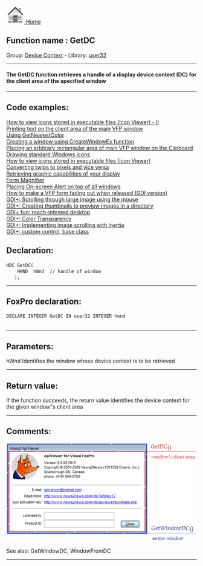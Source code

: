 [<img src="../../images/home.png"> Home ](https://github.com/VFPX/Win32API)  

## Function name : GetDC
Group: [Device Context](../../functions_group.md#Device_Context)  -  Library: [user32](../../Libraries.md#user32)  
***  


#### The GetDC function retrieves a handle of a display device context (DC) for the client area of the specified window
***  


## Code examples:
[How to view icons stored in executable files (Icon Viewer) - II](../../samples/sample_019.md)  
[Printing text on the client area of the main VFP window](../../samples/sample_034.md)  
[Using GetNearestColor](../../samples/sample_044.md)  
[Creating a window using CreateWindowEx function](../../samples/sample_050.md)  
[Placing an arbitrary rectangular area of main VFP window on the Clipboard](../../samples/sample_081.md)  
[Drawing standard Windows icons](../../samples/sample_112.md)  
[How to view icons stored in executable files (Icon Viewer)](../../samples/sample_113.md)  
[Converting twips to pixels and vice versa](../../samples/sample_161.md)  
[Retrieving graphic capabilities of your display](../../samples/sample_188.md)  
[Form Magnifier](../../samples/sample_414.md)  
[Placing On-screen Alert on top of all windows](../../samples/sample_504.md)  
[How to make a VFP form fading out when released (GDI version)](../../samples/sample_528.md)  
[GDI+: Scrolling through large image using the mouse](../../samples/sample_546.md)  
[GDI+: Creating thumbnails to preview images in a directory](../../samples/sample_547.md)  
[GDI+ fun: roach-infested desktop](../../samples/sample_548.md)  
[GDI+: Color Transparency](../../samples/sample_549.md)  
[GDI+: Implementing image scrolling with inertia](../../samples/sample_595.md)  
[GDI+: custom control, base class](../../samples/sample_599.md)  

## Declaration:
```foxpro  
HDC GetDC(
    HWND  hWnd 	// handle of window
   );  
```  
***  


## FoxPro declaration:
```foxpro  
DECLARE INTEGER GetDC IN user32 INTEGER hwnd
  
```  
***  


## Parameters:
hWnd
Identifies the window whose device context is to be retrieved  
***  


## Return value:
If the function succeeds, the return value identifies the device context for the given window"s client area  
***  


## Comments:
<a href="http://www.news2news.com/vfp/?article=12&src=GetDC"><img src="images/windowdevicecontexts.png" border=0></a>  
  
See also: GetWindowDC, WindowFromDC   
  
***  

